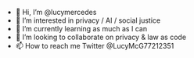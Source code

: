 - 👋 Hi, I’m @lucymercedes
- 👀 I’m interested in privacy / AI / social justice
- 🌱 I’m currently learning as much as I can
- 💞️ I’m looking to collaborate on privacy & law as code
- 📫 How to reach me Twitter @LucyMcG77212351 

<!---
lucymercedes/lucymercedes is a ✨ special ✨ repository because its `README.md` (this file) appears on your GitHub profile.
You can click the Preview link to take a look at your changes.
--->
